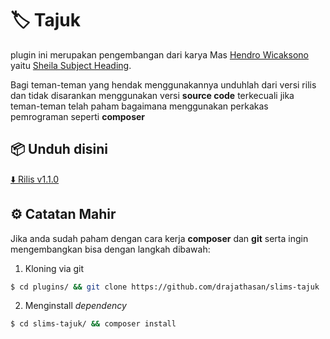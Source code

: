 # 🏷 Tajuk

plugin ini merupakan pengembangan dari karya Mas <a href="https://github.com/hendrowicaksono" target="_blank">Hendro Wicaksono</a> yaitu <a target="_blank" href="https://gitlab.com/sheila-subject-heading/backend-api">Sheila Subject Heading</a>.

Bagi teman-teman yang hendak menggunakannya unduhlah dari versi rilis dan tidak disarankan menggunakan versi **source code** terkecuali jika teman-teman telah paham bagaimana menggunakan perkakas pemrograman seperti **composer**

## 📦 Unduh disini
[⬇️ Rilis v1.1.0](https://github.com/drajathasan/slims-tajuk/releases/download/v1.1.0/tajuk-v1.1.0.zip)

## ⚙️ Catatan Mahir
Jika anda sudah paham dengan cara kerja **composer** dan **git** serta ingin mengembangkan bisa dengan langkah dibawah:
1. Kloning via git
```bash
$ cd plugins/ && git clone https://github.com/drajathasan/slims-tajuk
```

2. Menginstall *dependency*
```bash
$ cd slims-tajuk/ && composer install
```
